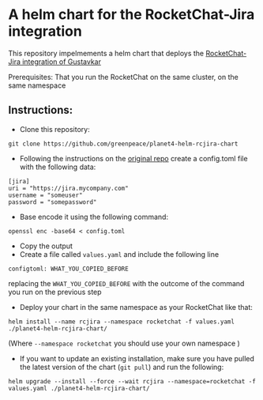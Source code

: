 # A helm chart for the RocketChat-Jira integration

This repository impelmements a helm chart that deploys the [RocketChat-Jira integration of Gustavkar](https://github.com/gustavkarlsson/rocketchat-jira-trigger)

Prerequisites: That you run the RocketChat on the same cluster, on the same namespace
## Instructions:
- Clone this repository: 
```
git clone https://github.com/greenpeace/planet4-helm-rcjira-chart
```

- Following the instructions on the [original repo](https://github.com/gustavkarlsson/rocketchat-jira-trigger#configuration-file) create a config.toml file
with the following data:
```
[jira]
uri = "https://jira.mycompany.com"
username = "someuser"
password = "somepassword"
```
- Base encode it using the following command: 
```
openssl enc -base64 < config.toml
```
- Copy the output
- Create a file called `values.yaml` and include the following line
```
configtoml: WHAT_YOU_COPIED_BEFORE
```
replacing the `WHAT_YOU_COPIED_BEFORE` with the outcome of the command you run on the previous step

- Deploy your chart in the same namespace as your RocketChat like that:
```
helm install --name rcjira --namespace rocketchat -f values.yaml ./planet4-helm-rcjira-chart/
```
(Where `--namespace rocketchat` you should use your own namespace )

- If you want to update an existing installation, make sure you have pulled the latest version of the chart (`git pull`)
and run the following: 
```
helm upgrade --install --force --wait rcjira --namespace=rocketchat -f values.yaml ./planet4-helm-rcjira-chart/
```
